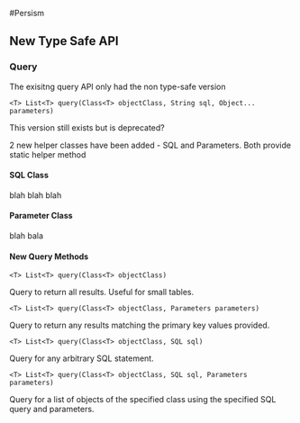 #Persism


## New Type Safe API

### Query

The exisitng query API only had the non type-safe version

```
<T> List<T> query(Class<T> objectClass, String sql, Object... parameters)
```

This version still exists but is deprecated?

2 new helper classes have been added - SQL and Parameters. Both provide static helper method

#### SQL Class

blah blah blah

#### Parameter Class

blah bala


#### New Query Methods
```
<T> List<T> query(Class<T> objectClass)
```

Query to return all results. Useful for small tables.


```
<T> List<T> query(Class<T> objectClass, Parameters parameters)
```

Query to return any results matching the primary key values provided.

``` 
<T> List<T> query(Class<T> objectClass, SQL sql)
```

Query for any arbitrary SQL statement.

```  
<T> List<T> query(Class<T> objectClass, SQL sql, Parameters parameters)
```

Query for a list of objects of the specified class using the specified SQL query and parameters.

